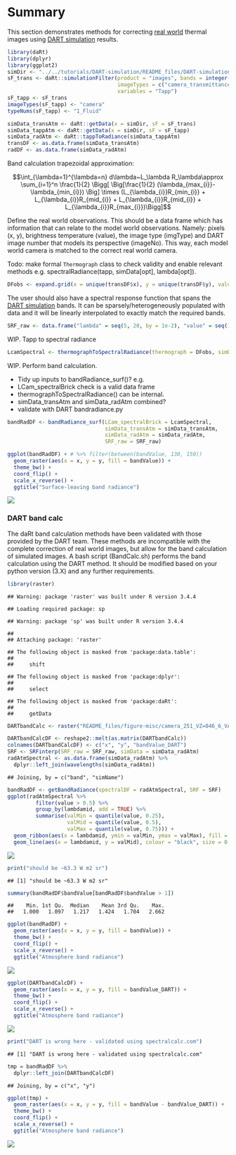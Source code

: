 # Summary 

This section demonstrates methods for correcting [real world](../Real-world-images) thermal images using [DART simulation](../DART-simulation) results. 


```r
library(daRt)
library(dplyr)
library(ggplot2)
simDir <- "../../tutorials/DART-simulation/README_files/DART-simulation/dart-atmos-corr"
sF_trans <- daRt::simulationFilter(product = "images", bands = integer(), iters = "ITERX", 
                                   imageTypes = c("camera_transmittance"), typeNums = "",
                                   variables = "Tapp")
sF_tapp <- sF_trans
imageTypes(sF_tapp) <- "camera"
typeNums(sF_tapp) <- "1_Fluid"

simData_transAtm <- daRt::getData(x = simDir, sF = sF_trans)
simData_tappAtm <- daRt::getData(x = simDir, sF = sF_tapp)
simData_radAtm <- daRt::tappToRadiance(simData_tappAtm)
transDF <- as.data.frame(simData_transAtm)
radDF <- as.data.frame(simData_radAtm)
```



Band calculation trapezoidal approximation:


$$\int_{\lambda=1}^{\lambda=n} d\lambda~L_\lambda R_\lambda\approx
\sum_{i=1}^n \frac{1}{2} \Bigg[
\Big[\frac{1}{2}
(\lambda_{max_{i}}-\lambda_{min_{i}}) \Big]
\times (L_{\lambda_{i}}R_{min_{i}} + 
L_{\lambda_{i}}R_{mid_{i}} + 
L_{\lambda_{i}}R_{mid_{i}} + 
L_{\lambda_{i}}R_{max_{i}})\Bigg]$$


Define the real world observations. This should be a data frame which has information that can relate to the model world observations. Namely: pixels (x, y), brightness temperature (value), the image type (imgType) and DART image number that models its perspective (imageNo). This way, each model world camera is matched to the correct real world camera.

Todo: make formal `Thermograph` class to check validity and enable relevant methods e.g. spectralRadiance(tapp, simData[opt], lambda[opt]). 

```r
DFobs <- expand.grid(x = unique(transDF$x), y = unique(transDF$y), value = 300, imgType = "camera", imageNo = 251)
```

The user should also have a spectral response function that spans the [DART simulation](../DART-simulation) bands. It can be sparsely/heterogeneously populated with data and it will be linearly interpolated to exactly match the required bands.


```r
SRF_raw <- data.frame("lambda" = seq(5, 20, by = 1e-2), "value" = seq(1, 1, length.out = length(seq(5, 20, by = 1e-2))))
```

WIP. Tapp to spectral radiance


```r
LcamSpectral <- thermographToSpectralRadiance(thermograph = DFobs, simData = simData_radAtm)
```

WIP. Perform band calculation. 
- Tidy up inputs to bandRadiance_surf()? e.g. 
- LCam_spectralBrick check is a valid data frame 
- thermographToSpectralRadiance() can be internal. 
- simData_transAtm and simData_radAtm combined?
- validate with DART bandradiance.py


```r
bandRadDF <- bandRadiance_surf(LCam_spectralBrick = LcamSpectral, 
                               simData_transAtm = simData_transAtm, 
                               simData_radAtm = simData_radAtm, 
                               SRF_raw = SRF_raw)
```


```r
ggplot(bandRadDF) + # %>% filter(between(bandValue, 130, 150))
  geom_raster(aes(x = x, y = y, fill = bandValue)) +
  theme_bw() +
  coord_flip() +
  scale_x_reverse() +
  ggtitle("Surface-leaving band radiance")
```

![](README_files/figure-markdown_github/unnamed-chunk-8-1.png)

### DART band calc

The daRt band calculation methods have been validated with those provided by the DART team. These methods are incompatible with the complete correction of real world images, but allow for the band calculation of simulated images.  A bash script (BandCalc.sh) performs the band calculation using the DART method. It should be modified based on your python version (3.X) and any further requirements.


```r
library(raster)
```

```
## Warning: package 'raster' was built under R version 3.4.4
```

```
## Loading required package: sp
```

```
## Warning: package 'sp' was built under R version 3.4.4
```

```
## 
## Attaching package: 'raster'
```

```
## The following object is masked from 'package:data.table':
## 
##     shift
```

```
## The following object is masked from 'package:dplyr':
## 
##     select
```

```
## The following object is masked from 'package:daRt':
## 
##     getData
```

```r
DARTbandCalc <- raster("README_files/figure-misc/camera_251_VZ=046_6_VA=261_1.tif")

DARTbandCalcDF <- reshape2::melt(as.matrix(DARTbandCalc))
colnames(DARTbandCalcDF) <- c("x", "y", "bandValue_DART")
SRF <- SRFinterp(SRF_raw = SRF_raw, simData = simData_radAtm)
radAtmSpectral <- as.data.frame(simData_radAtm) %>%
  dplyr::left_join(wavelengths(simData_radAtm))
```

```
## Joining, by = c("band", "simName")
```

```r
bandRadDF <- getBandRadiance(spectralDF = radAtmSpectral, SRF = SRF)
ggplot(radAtmSpectral %>% 
         filter(value > 0.5) %>% 
         group_by(lambdamid, add = TRUE) %>% 
         summarise(valMin = quantile(value, 0.25),
                   valMid = quantile(value, 0.5), 
                   valMax = quantile(value, 0.75))) +
  geom_ribbon(aes(x = lambdamid, ymin = valMin, ymax = valMax), fill = "red") +
  geom_line(aes(x = lambdamid, y = valMid), colour = "black", size = 0.75)
```

![](README_files/figure-markdown_github/unnamed-chunk-9-1.png)

```r
print("should be ~63.3 W m2 sr")
```

```
## [1] "should be ~63.3 W m2 sr"
```

```r
summary(bandRadDF$bandValue[bandRadDF$bandValue > 1])
```

```
##    Min. 1st Qu.  Median    Mean 3rd Qu.    Max. 
##   1.000   1.097   1.217   1.424   1.704   2.662
```

```r
ggplot(bandRadDF) +
  geom_raster(aes(x = x, y = y, fill = bandValue)) +
  theme_bw() +
  coord_flip() +
  scale_x_reverse() +
  ggtitle("Atmosphere band radiance")
```

![](README_files/figure-markdown_github/unnamed-chunk-9-2.png)

```r
ggplot(DARTbandCalcDF) +
  geom_raster(aes(x = x, y = y, fill = bandValue_DART)) +
  theme_bw() +
  coord_flip() +
  scale_x_reverse() +
  ggtitle("Atmosphere band radiance")
```

![](README_files/figure-markdown_github/unnamed-chunk-9-3.png)

```r
print("DART is wrong here - validated using spectralcalc.com")
```

```
## [1] "DART is wrong here - validated using spectralcalc.com"
```

```r
tmp = bandRadDF %>%
  dplyr::left_join(DARTbandCalcDF)
```

```
## Joining, by = c("x", "y")
```

```r
ggplot(tmp) +
  geom_raster(aes(x = x, y = y, fill = bandValue - bandValue_DART)) +
  theme_bw() +
  coord_flip() +
  scale_x_reverse() +
  ggtitle("Atmosphere band radiance")
```

![](README_files/figure-markdown_github/unnamed-chunk-9-4.png)
